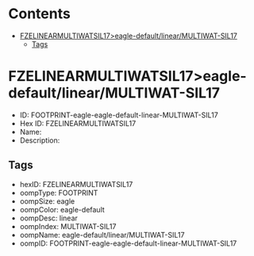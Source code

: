 



Contents
========

* [FZELINEARMULTIWATSIL17>eagle-default/linear/MULTIWAT-SIL17](#fzelinearmultiwatsil17eagle-defaultlinearmultiwat-sil17)
	* [Tags](#tags)

# FZELINEARMULTIWATSIL17>eagle-default/linear/MULTIWAT-SIL17

- ID: FOOTPRINT-eagle-eagle-default-linear-MULTIWAT-SIL17
- Hex ID: FZELINEARMULTIWATSIL17
- Name: 
- Description: 

## Tags

- hexID: FZELINEARMULTIWATSIL17
- oompType: FOOTPRINT
- oompSize: eagle
- oompColor: eagle-default
- oompDesc: linear
- oompIndex: MULTIWAT-SIL17
- oompName: eagle-default/linear/MULTIWAT-SIL17
- oompID: FOOTPRINT-eagle-eagle-default-linear-MULTIWAT-SIL17
